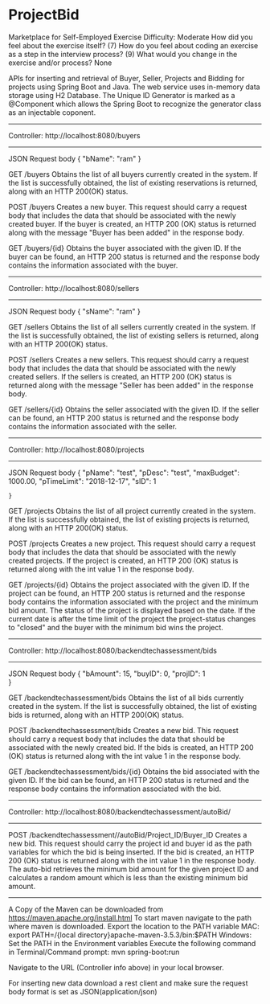 # ProjectBid
Marketplace for Self-Employed
Exercise Difficulty:  Moderate
How did you feel about the exercise itself? (7)
How do you feel about coding an exercise as a step in the interview process? (9)
What would you change in the exercise and/or process? None

APIs for inserting and retrieval of Buyer, Seller, Projects and Bidding for projects using Spring Boot and Java. The web service uses in-memory data storage using H2 Database. The Unique ID Generator is marked as a @Component which allows the Spring Boot to recognize the generator class as an injectable coponent.
************************
Controller: http://localhost:8080/buyers
************************

JSON Request body
	{
		"bName": "ram"
	}

GET
/buyers
Obtains the list of all buyers currently created in the system. If the list is successfully obtained, the list of existing reservations is returned, along with an HTTP 200(OK) status.

POST
/buyers
Creates a new buyer. This request should carry a request body that includes the data that should be associated with the newly created buyer. If the buyer is created, an HTTP 200 (OK) status is returned along with the message "Buyer has been added" in the response body.

GET
/buyers/{id}
Obtains the buyer associated with the given ID. If the buyer can be found, an HTTP 200 status is returned and the response body contains the information associated with the buyer.

************************
Controller: http://localhost:8080/sellers
************************

JSON Request body
	{
		"sName": "ram"
	}

GET
/sellers
Obtains the list of all sellers currently created in the system. If the list is successfully obtained, the list of existing sellers is returned, along with an HTTP 200(OK) status.

POST
/sellers
Creates a new sellers. This request should carry a request body that includes the data that should be associated with the newly created sellers. If the sellers is created, an HTTP 200 (OK) status is returned along with the message "Seller has been added" in the response body.

GET
/sellers/{id}
Obtains the seller associated with the given ID. If the seller can be found, an HTTP 200 status is returned and the response body contains the information associated with the seller.
************************
Controller: http://localhost:8080/projects
************************

JSON Request body
    {
        "pName": "test",
        "pDesc": "test",
        "maxBudget": 1000.00,
        "pTimeLimit": "2018-12-17",
        "sID": 1
        
    }

GET
/projects
Obtains the list of all project currently created in the system. If the list is successfully obtained, the list of existing projects is returned, along with an HTTP 200(OK) status.

POST
/projects
Creates a new project. This request should carry a request body that includes the data that should be associated with the newly created projects. If the project is created, an HTTP 200 (OK) status is returned along with the int value 1 in the response body.

GET
/projects/{id}
Obtains the project associated with the given ID. If the project can be found, an HTTP 200 status is returned and the response body contains the information associated with the project and the minimum bid amount. The status of the project is displayed based on the date. If the current date is after the time limit of the project the project-status changes to "closed" and the buyer with the minimum bid wins the project.
************************
Controller: http://localhost:8080/backendtechassessment/bids
************************

JSON Request body
	{
        "bAmount": 15,
        "buyID": 0,
        "projID": 1  
    }

GET
/backendtechassessment/bids
Obtains the list of all bids currently created in the system. If the list is successfully obtained, the list of existing bids is returned, along with an HTTP 200(OK) status.

POST
/backendtechassessment/bids
Creates a new bid. This request should carry a request body that includes the data that should be associated with the newly created bid. If the bids is created, an HTTP 200 (OK) status is returned along with the int value 1 in the response body.

GET
/backendtechassessment/bids/{id}
Obtains the bid associated with the given ID. If the bid can be found, an HTTP 200 status is returned and the response body contains the information associated with the bid.
************************
Controller: http://localhost:8080/backendtechassessment/autoBid/
************************
POST
/backendtechassessment//autoBid/Project_ID/Buyer_ID
Creates a new bid. This request should carry the project id and buyer id as the path variables for which the bid is being inserted. If the bid is created, an HTTP 200 (OK) status is returned along with the int value 1 in the response body.
The auto-bid retrieves the minimum bid amount for the given project ID and calculates a random amount which is less than the existing minimum bid amount.

************************
A Copy of the Maven can be downloaded from https://maven.apache.org/install.html
To start maven navigate to the path where maven is downloaded.
Export the location to the PATH variable
MAC: export PATH=/{local directory}apache-maven-3.5.3/bin:$PATH
Windows: Set the PATH in the Environment variables
Execute the following command in Terminal/Command prompt:
mvn spring-boot:run

Navigate to the URL (Controller info above) in your local browser.

For inserting new data download a rest client and make sure the request body format is set as JSON(application/json)